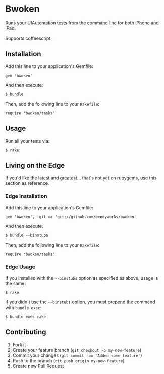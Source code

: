 # Bwoken

Runs your UIAutomation tests from the command line for both iPhone and iPad.

Supports coffeescript.

## Installation

Add this line to your application's Gemfile:

    gem 'bwoken'

And then execute:

    $ bundle

Then, add the following line to your `Rakefile`:

    require 'bwoken/tasks'

## Usage

Run all your tests via:

    $ rake

## Living on the Edge

If you'd like the latest and greatest... that's not yet on rubygems, use this section as reference.

### Edge Installation

Add this line to your application's Gemfile:

    gem 'bwoken', :git => 'git://github.com/bendyworks/bwoken'

And then execute:

    $ bundle --binstubs

Then, add the following line to your `Rakefile`:

    require 'bwoken/tasks'

### Edge Usage

If you installed with the `--binstubs` option as specified as above, usage is the same:

    $ rake

If you didn't use the `--binstubs` option, you must prepend the command with `bundle exec`:

    $ bundle exec rake

## Contributing

1. Fork it
2. Create your feature branch (`git checkout -b my-new-feature`)
3. Commit your changes (`git commit -am 'Added some feature'`)
4. Push to the branch (`git push origin my-new-feature`)
5. Create new Pull Request
